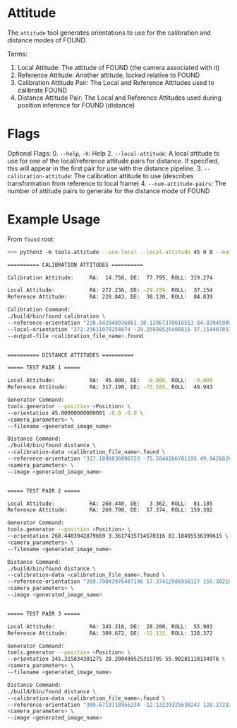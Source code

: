 # Attitude

The `attitude` tool generates orientations to use for the calibration and distance modes of FOUND.

Terms:
1. Local Attitude: The attitude of FOUND (the camera associated with it)
2. Reference Attitude: Another attitude, locked relative to FOUND
3. Calibration Attitude Pair: The Local and Reference Attitudes used to calibrate FOUND
4. Distance Attitude Pair: The Local and Reference Attitudes used during position inference for FOUND (distance)

# Flags

Optional Flags:
0. `--help`, `-h`: Help
2. `--local-attitude`: A local attitude to use for one of the local/reference attitude pairs for distance. If specified, this will appear in the first pair for use with the distance pipeline.
3. `--calibration-attitude`: The calibration attitude to use (describes transformation from reference to local frame)
4. `--num-attitude-pairs`: The number of attitude pairs to generate for the distance mode of FOUND

# Example Usage

From `found` root:
```bash
>>> python3 -m tools.attitude --use-local --local-attitude 45 0 0 --num-attitude-pairs 3

========== CALIBRATION ATTITUDES ========== 

Calibration Attitude:     RA:  14.756, DE:  77.795, ROLL: 319.274 

Local Attitude:           RA: 272.236, DE: -29.259, ROLL:  37.154
Reference Attitude:       RA: 228.843, DE:  38.130, ROLL:  84.839 

Calibration Command:
./build/bin/found calibration \
--reference-orientation "228.842948936861 38.12967370616513 84.83945989677017" \
--local-orientation "272.23611078254874 -29.25898525400815 37.15440703313669" \
--output-file <calibration_file_name>.found 


========== DISTANCE ATTITUDES ========== 

===== TEST PAIR 1 ===== 

Local Attitude:           RA:  45.000, DE:  -0.000, ROLL:  -0.000
Reference Attitude:       RA: 317.190, DE: -75.585, ROLL:  49.943 

Generator Command:
tools.generator --position <Position> \
--orientation 45.00000000000001 -0.0 -0.0 \
<camera_parameters> \
--filename <generated_image_name> 

Distance Command:
./build/bin/found distance \
--calibration-data <calibration_file_name>.found \
--reference-orientation "317.1896836000723 -75.5846266781195 49.942682662774814" \
<camera_parameters> \
--image <generated_image_name> 


===== TEST PAIR 2 ===== 

Local Attitude:           RA: 268.440, DE:   3.362, ROLL:  81.185
Reference Attitude:       RA: 269.790, DE:  57.374, ROLL: 159.302 

Generator Command:
tools.generator --position <Position> \
--orientation 268.4403942879669 3.3617435714570316 81.18495536399615 \
<camera_parameters> \
--filename <generated_image_name> 

Distance Command:
./build/bin/found distance \
--calibration-data <calibration_file_name>.found \
--reference-orientation "269.79043976487196 57.37412986950127 159.30218566881078" \
<camera_parameters> \
--image <generated_image_name> 


===== TEST PAIR 3 ===== 

Local Attitude:           RA: 345.316, DE:  28.200, ROLL:  55.903
Reference Attitude:       RA: 309.672, DE: -12.132, ROLL: 128.372 

Generator Command:
tools.generator --position <Position> \
--orientation 345.315834301275 28.200499525315795 55.90281118134976 \
<camera_parameters> \
--filename <generated_image_name> 

Distance Command:
./build/bin/found distance \
--calibration-data <calibration_file_name>.found \
--reference-orientation "309.6719718956234 -12.13229325630242 128.3723252988373" \
<camera_parameters> \
--image <generated_image_name>
```